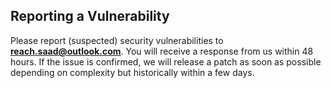 ## Reporting a Vulnerability

Please report (suspected) security vulnerabilities to **[reach.saad@outlook.com](mailto:reach.saad@outlook.com)**. You will receive a response from
us within 48 hours. If the issue is confirmed, we will release a patch as soon as possible depending on complexity but historically within a few days.
